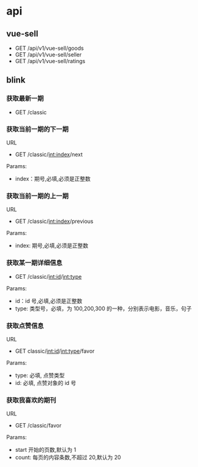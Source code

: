 # api

## vue-sell

- GET /api/v1/vue-sell/goods
- GET /api/v1/vue-sell/seller
- GET /api/v1/vue-sell/ratings

## blink

### 获取最新一期

- GET /classic

### 获取当前一期的下一期

URL

- GET /classic/<int:index>/next

Params:

- index：期号,必填,必须是正整数

### 获取当前一期的上一期

URL

- GET /classic/<int:index>/previous

Params:

- index: 期号,必填,必须是正整数

### 获取某一期详细信息

- GET /classic/<int:id>/<int:type>

Params:

- id：id 号,必填,必须是正整数
- type: 类型号，必填，为 100,200,300 的一种，分别表示电影，音乐，句子

### 获取点赞信息

URL

- GET classic/<int:id>/<int:type>/favor

Params:

- type: 必填, 点赞类型
- id: 必填, 点赞对象的 id 号

### 获取我喜欢的期刊

URL

- GET /classic/favor

Params:

- start 开始的页数,默认为 1
- count: 每页的内容条数,不超过 20,默认为 20
